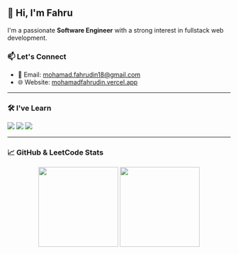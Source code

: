 ## 👋 Hi, I'm Fahru

I'm a passionate **Software Engineer** with a strong interest in fullstack web development.
### 📫 Let's Connect

- 📧 Email: [mohamad.fahrudin18@gmail.com](mailto:mohamad.fahrudin18@gmail.com)  
- 🌐 Website: [mohamadfahrudin.vercel.app](https://mohamadfahrudin.vercel.app)

---

### 🛠️ I've Learn

<!-- Core Skills -->
<p>
  <img src="https://skillicons.dev/icons?i=js,ts,python,php" />
  <img src="https://skillicons.dev/icons?i=react,next,laravel,express,django" />
  <img src="https://skillicons.dev/icons?i=mysql,postgres,firebase,supabase" />
</p>

---

### 📈 GitHub & LeetCode Stats

<p align="center">
  <img height="180em" src="https://github-readme-stats.vercel.app/api/top-langs/?username=adinfahru&layout=compact&hide_border=true&langs_count=6&theme=tokyonight&bg_color=00000000" />
  <img height="180em" src="https://leetcard.jacoblin.cool/hellofahru?theme=catppuccinMocha&font=PT%20Mono" />
</p>
